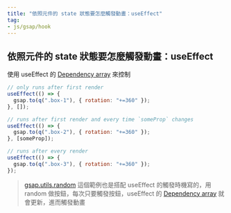 ```yaml
---
title: "依照元件的 state 狀態要怎麼觸發動畫：useEffect"
tag: 
- js/gsap/hook
---
```


##  依照元件的 state 狀態要怎麼觸發動畫：useEffect
使用 useEffect 的 [Dependency array](Dependency%20array.md) 來控制
```jsx
// only runs after first render
useEffect(() => {
  gsap.to(q(".box-1"), { rotation: "+=360" });
}, []);

// runs after first render and every time `someProp` changes
useEffect(() => {
  gsap.to(q(".box-2"), { rotation: "+=360" });
}, [someProp]);

// runs after every render
useEffect(() => {
  gsap.to(q(".box-3"), { rotation: "+=360" });
});
```

>[gsap.utils.random](gsap.utils.random.md) 這個範例也是搭配 useEffect 的觸發時機寫的，用 random 做按鈕，每次只要觸發按鈕，useEffect 的 [Dependency array](Dependency%20array.md) 就會更新，進而觸發動畫